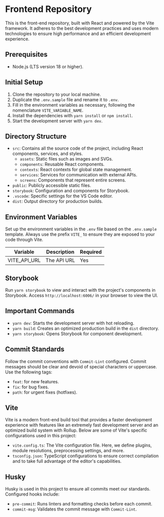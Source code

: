 # Frontend Repository

This is the front-end repository, built with React and powered by the Vite framework. It adheres to the best development practices and uses modern technologies to ensure high performance and an efficient development experience.

## Prerequisites

- Node.js (LTS version 18 or higher).

## Initial Setup

1. Clone the repository to your local machine.
2. Duplicate the `.env.sample` file and rename it to `.env`.
3. Fill in the environment variables as necessary, following the nomenclature `VITE_VARIABLE_NAME`.
4. Install the dependencies with `yarn install` or `npm install`.
5. Start the development server with `yarn dev`.

## Directory Structure

- `src`: Contains all the source code of the project, including React components, services, and styles.
  - `assets`: Static files such as images and SVGs.
  - `components`: Reusable React components.
  - `contexts`: React contexts for global state management.
  - `services`: Services for communication with external APIs.
  - `screens`: Components that represent entire screens.
- `public`: Publicly accessible static files.
- `storybook`: Configuration and components for Storybook.
- `.vscode`: Specific settings for the VS Code editor.
- `dist`: Output directory for production builds.

## Environment Variables

Set up the environment variables in the `.env` file based on the `.env.sample` template. Always use the prefix `VITE_` to ensure they are exposed to your code through Vite.

| Variable     | Description | Required |
| ------------ | ----------- | -------- |
| VITE_API_URL | The API URL | Yes      |

## Storybook

Run `yarn storybook` to view and interact with the project's components in Storybook. Access `http://localhost:6006/` in your browser to view the UI.

## Important Commands

- `yarn dev`: Starts the development server with hot reloading.
- `yarn build`: Creates an optimized production build in the `dist` directory.
- `yarn storybook`: Opens Storybook for component development.

## Commit Standards

Follow the commit conventions with `Commit-Lint` configured. Commit messages should be clear and devoid of special characters or uppercase. Use the following tags:

- `feat`: for new features.
- `fix`: for bug fixes.
- `path`: for urgent fixes (hotfixes).

## Vite

Vite is a modern front-end build tool that provides a faster development experience with features like an extremely fast development server and an optimized build system with Rollup. Below are some of Vite's specific configurations used in this project:

- `vite.config.ts`: The Vite configuration file. Here, we define plugins, module resolutions, preprocessing settings, and more.
- `tsconfig.json`: TypeScript configurations to ensure correct compilation and to take full advantage of the editor's capabilities.

## Husky

Husky is used in this project to ensure all commits meet our standards. Configured hooks include:

- `pre-commit`: Runs linters and formatting checks before each commit.
- `commit-msg`: Validates the commit message with `Commit-Lint`.
